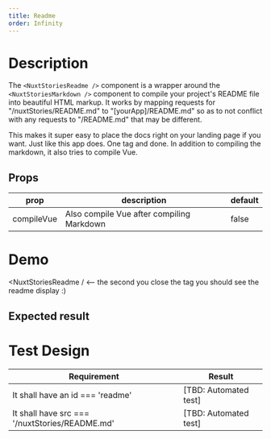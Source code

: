 ```yaml
---
title: Readme
order: Infinity
---
```


<json :data="conditions" />

# Description 
The `<NuxtStoriesReadme />` component is a wrapper around the `<NuxtStoriesMarkdown />` component to compile your project's README file into beautiful HTML markup. It works by mapping requests for "/nuxtStories/README.md" to "[yourApp]/README.md" so as to not conflict with any requests to "/README.md" that may be different. 

This makes it super easy to place the docs right on your landing page if you want. Just like this app does. One tag and done. In addition to compiling the markdown, it also tries to compile Vue.

## Props

| prop | description | default |
| --- | --- | --- |
| compileVue | Also compile Vue after compiling Markdown | false |

# Demo 

<NuxtStoriesReadme / <-- the second you close the tag you should see the readme display :)

## Expected result

<NuxtStoriesReadme />

# Test Design

| Requirement | Result |
| --- | --- |
| It shall have an id === 'readme' | [TBD: Automated test] |
| It shall have src === '/nuxtStories/README.md' | [TBD: Automated test] |
